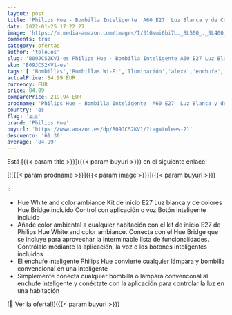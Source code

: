 ```yaml
---
layout: post
title: 'Philips Hue - Bombilla Inteligente  A60 E27  Luz Blanca y de Colores  10. 5W  Compatible con Alexa y Google Home + Botón Inteligente + Enchufe inteligente  Control remoto dispositivos  Ahorro de luz'
date: 2022-01-25 17:22:27
image: 'https://m.media-amazon.com/images/I/31Gsmi6bi7L._SL500_._SL400_.jpg'
comments: true
category: ofertas
author: 'tole.es'
slug: 'B09JCS2KV1-es Philips Hue - Bombilla Inteligente A60 E27 Luz Blanca y de...'
sku: 'B09JCS2KV1-es'
tags: [ 'Bombillas','Bombillas Wi-Fi','Iluminación','alexa','enchufe','google','home','hue','inteligente','philips','philips hue', ]
actualPrice: 84.99 EUR
currency: EUR
price: 84.99
comparePrice: 219.94 EUR
prodname: 'Philips Hue - Bombilla Inteligente  A60 E27  Luz Blanca y de Colores  10. 5W  Compatible con Alexa y Google Home + Botón Inteligente + Enchufe inteligente  Control remoto dispositivos  Ahorro de luz'
country: 'es'
flag: '🇪🇸'
brand: 'Philips Hue'
buyurl: 'https://www.amazon.es/dp/B09JCS2KV1/?tag=tolees-21'
descuento: '61.36'
average: '84.99'
---
```


Está [{{< param title >}}]({{< param buyurl >}}) en el siguiente enlace!

[![{{< param prodname >}}]({{< param image >}})]({{< param buyurl >}})

ℹ️:

- Hue White and color ambiance Kit de inicio E27 Luz blanca y de colores Hue Bridge incluido Control con aplicación o voz Botón inteligente incluido
- Añade color ambiental a cualquier habitación con el kit de inicio E27 de Philips Hue White and color ambiance. Conecta con el Hue Bridge que se incluye para aprovechar la interminable lista de funcionalidades. Contrólalo mediante la aplicación, la voz o los botones inteligentes incluidos
- El enchufe inteligente Philips Hue convierte cualquier lámpara y bombilla convencional en una inteligente
- Simplemente conecta cualquier bombilla o lámpara convenconal al enchufe inteligente y conéctate con la aplicación para controlar la luz en una habitación

[🛒 Ver la oferta!!]({{< param buyurl >}})
